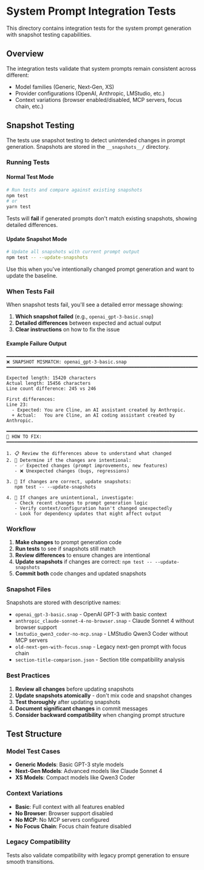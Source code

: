 # System Prompt Integration Tests

This directory contains integration tests for the system prompt generation with snapshot testing capabilities.

## Overview

The integration tests validate that system prompts remain consistent across different:
- Model families (Generic, Next-Gen, XS)
- Provider configurations (OpenAI, Anthropic, LMStudio, etc.)
- Context variations (browser enabled/disabled, MCP servers, focus chain, etc.)

## Snapshot Testing

The tests use snapshot testing to detect unintended changes in prompt generation. Snapshots are stored in the `__snapshots__/` directory.

### Running Tests

#### Normal Test Mode
```bash
# Run tests and compare against existing snapshots
npm test
# or
yarn test
```

Tests will **fail** if generated prompts don't match existing snapshots, showing detailed differences.

#### Update Snapshot Mode
```bash
# Update all snapshots with current prompt output
npm test -- --update-snapshots
```

Use this when you've intentionally changed prompt generation and want to update the baseline.

### When Tests Fail

When snapshot tests fail, you'll see a detailed error message showing:
1. **Which snapshot failed** (e.g., `openai_gpt-3-basic.snap`)
2. **Detailed differences** between expected and actual output
3. **Clear instructions** on how to fix the issue

#### Example Failure Output
```
━━━━━━━━━━━━━━━━━━━━━━━━━━━━━━━━━━━━━━━━━━━━━━━━━━━━━━━━━━━━━━━━━━━━━━━━━━━━━━━━
❌ SNAPSHOT MISMATCH: openai_gpt-3-basic.snap
━━━━━━━━━━━━━━━━━━━━━━━━━━━━━━━━━━━━━━━━━━━━━━━━━━━━━━━━━━━━━━━━━━━━━━━━━━━━━━━━

Expected length: 15420 characters
Actual length: 15456 characters
Line count difference: 245 vs 246

First differences:
Line 23:
  - Expected: You are Cline, an AI assistant created by Anthropic.
  + Actual:   You are Cline, an AI coding assistant created by Anthropic.

━━━━━━━━━━━━━━━━━━━━━━━━━━━━━━━━━━━━━━━━━━━━━━━━━━━━━━━━━━━━━━━━━━━━━━━━━━━━━━━━
🔧 HOW TO FIX:
━━━━━━━━━━━━━━━━━━━━━━━━━━━━━━━━━━━━━━━━━━━━━━━━━━━━━━━━━━━━━━━━━━━━━━━━━━━━━━━━

1. 📋 Review the differences above to understand what changed
2. 🤔 Determine if the changes are intentional:
   - ✅ Expected changes (prompt improvements, new features)
   - ❌ Unexpected changes (bugs, regressions)

3. 🔄 If changes are correct, update snapshots:
   npm test -- --update-snapshots

4. 🐛 If changes are unintentional, investigate:
   - Check recent changes to prompt generation logic
   - Verify context/configuration hasn't changed unexpectedly
   - Look for dependency updates that might affect output
```

### Workflow

1. **Make changes** to prompt generation code
2. **Run tests** to see if snapshots still match
3. **Review differences** to ensure changes are intentional
4. **Update snapshots** if changes are correct: `npm test -- --update-snapshots`
5. **Commit both** code changes and updated snapshots

### Snapshot Files

Snapshots are stored with descriptive names:
- `openai_gpt-3-basic.snap` - OpenAI GPT-3 with basic context
- `anthropic_claude-sonnet-4-no-browser.snap` - Claude Sonnet 4 without browser support
- `lmstudio_qwen3_coder-no-mcp.snap` - LMStudio Qwen3 Coder without MCP servers
- `old-next-gen-with-focus.snap` - Legacy next-gen prompt with focus chain
- `section-title-comparison.json` - Section title compatibility analysis

### Best Practices

1. **Review all changes** before updating snapshots
2. **Update snapshots atomically** - don't mix code and snapshot changes
3. **Test thoroughly** after updating snapshots
4. **Document significant changes** in commit messages
5. **Consider backward compatibility** when changing prompt structure

## Test Structure

### Model Test Cases
- **Generic Models**: Basic GPT-3 style models
- **Next-Gen Models**: Advanced models like Claude Sonnet 4
- **XS Models**: Compact models like Qwen3 Coder

### Context Variations
- **Basic**: Full context with all features enabled
- **No Browser**: Browser support disabled
- **No MCP**: No MCP servers configured
- **No Focus Chain**: Focus chain feature disabled

### Legacy Compatibility
Tests also validate compatibility with legacy prompt generation to ensure smooth transitions.